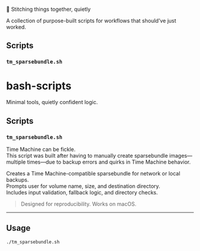 🧵 Stitching things together, quietly

A collection of purpose-built scripts for workflows that should’ve just worked.

## Scripts

### `tm_sparsebundle.sh`
# bash-scripts

Minimal tools, quietly confident logic.

## Scripts

### `tm_sparsebundle.sh`

Time Machine can be fickle.  
This script was built after having to manually create sparsebundle images—multiple times—due to backup errors and quirks in Time Machine behavior.

Creates a Time Machine-compatible sparsebundle for network or local backups.  
Prompts user for volume name, size, and destination directory.  
Includes input validation, fallback logic, and directory checks.

> Designed for reproducibility. Works on macOS.

---

## Usage

```bash
./tm_sparsebundle.sh
